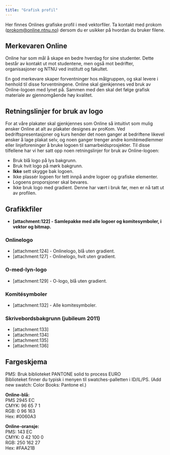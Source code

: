 ```yaml
---
title: "Grafisk profil"
---
```


Her finnes Onlines grafiske profil i med vektorfiler. Ta kontakt med prokom (prokom@online.ntnu.no) dersom du er usikker på hvordan du bruker filene.

## Merkevaren Online
Online har som mål å skape en bedre hverdag for sine studenter. Dette består av kontakt ut mot studentene, men også mot bedrifter, organisasjoner og NTNU ved institutt og fakultet. 

En god merkevare skaper forventninger hos målgruppen, og skal levere i henhold til disse forventningene.
Online skal gjenkjennes ved bruk av Online-logoen med lynet på. Sammen med den skal det følge grafisk materiale av gjennomgående høy kvalitet.

## Retningslinjer for bruk av logo

For at våre plakater skal gjenkjennes som Online så intuitivt som mulig ønsker Online at alt av plakater designes av proKom. Ved bedriftspresentasjoner og kurs hender det noen ganger at bedriftene likevel ønsker å lage plakat selv, og noen ganger trenger andre komitémedlemmer eller linjeforeninger å bruke logoen til samarbeidsprosjekter. Til disse tilfellene har vi her satt opp noen retningslinjer for bruk av Online-logoen:


* Bruk blå logo på lys bakgrunn.
* Bruk hvit logo på mørk bakgrunn.
* **Ikke** sett skygge bak logoen.
* Ikke plassér logoen for tett innpå andre logoer og grafiske elementer.
* Logoens proporsjoner skal bevares.  
* Ikke bruk logo med gradient. Denne har vært i bruk før, men er nå tatt ut av profilen.

## Grafikkfiler

* **[attachment:122] - Samlepakke med alle logoer og komitesymboler, i vektor og bitmap.**

### Onlinelogo


* [attachment:124] - Onlinelogo, blå uten gradient.
* [attachment:127] - Onlinelogo, hvit uten gradient.

### O-med-lyn-logo

* [attachment:129] - O-logo, blå uten gradient.

### Komitésymboler

* [attachment:132] - Alle komitesymboler.

### Skrivebordsbakgrunn (jubileum 2011)

* [attachment:133]
* [attachment:134]
* [attachment:135]
* [attachment:136]

## Fargeskjema

PMS: Bruk biblioteket PANTONE solid to process EURO  
Biblioteket finner du typisk i menyen til swatches-palletten i ID/IL/PS. (Add new swatch: Color Books: Pantone el.)

**Online-blå:**  
PMS 2945 EC  
CMYK: 96 65 7 1  
RGB: 0 96 163  
Hex: #0060A3  

**Online-oransje:**  
PMS: 143 EC  
CMYK: 0 42 100 0  
RGB: 250 162 27  
Hex: #FAA21B
